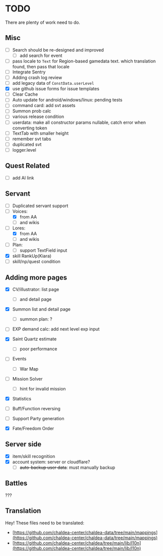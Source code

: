 # TODO

There are plenty of work need to do.

## Misc

- [ ] Search should be re-designed and improved
  - [ ] add search for event 
- [ ] pass locale to `Text` for Region-based gamedata text.
      which translation found, then pass that locale
- [ ] Integrate Sentry
- [ ] Adding crash log review
- [ ] add legacy data of `ConstData.userLevel`
- [x] use github issue forms for issue templates
- [ ] Clear Cache
- [ ] Auto update for android/windows/linux: pending tests
- [ ] command card: add svt assets
- [ ] Summon prob calc
- [ ] various release condition 
- [ ] userdata: make all constructor params nullable, catch error when converting token 
- [ ] TextTab with smaller height
- [ ] remember svt tabs
- [ ] duplicated svt
- [ ] logger.level

## Quest Related

- [ ] add AI link

## Servant

- [ ] Duplicated servant support
- [ ] Voices: 
  - [x] from AA
  - [ ] and wikis
- [ ] Lores: 
  - [x] from AA 
  - [ ] and wikis
- [ ] Plan:
  - [ ] support TextField input
- [x] skill RankUp(Kiara)
- [ ] skill/np/quest condition

## Adding more pages

- [x] CV/illustrator: list page 
  - [ ] and detail page
- [x] Summon list and detail page
  - [ ] summon plan: ?
- [ ] EXP demand calc: add next level exp input
- [x] Saint Quartz estimate
  - [ ] poor performance
- [ ] Events
  - [ ] War Map
- [ ] Mission Solver
  - [ ] hint for invalid mission
- [x] Statistics
- [ ] Buff/Function reversing
- [ ] Support Party generation
- [x] Fate/Freedom Order


## Server side

- [x] item/skill recognition
- [x] account system: server or cloudflare?
  - [ ] ~~auto-backup user data~~: must manually backup

## Battles

???

## Translation

Hey! These files need to be translated:

- [https://github.com/chaldea-center/chaldea-data/tree/main/mappings](https://github.com/chaldea-center/chaldea-data/tree/main/mappings)
- [https://github.com/chaldea-center/chaldea/tree/main/lib/l10n](https://github.com/chaldea-center/chaldea/tree/main/lib/l10n)
